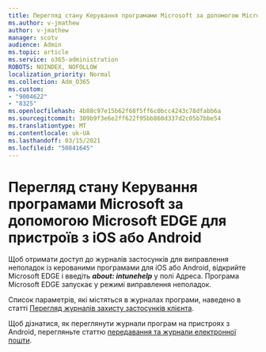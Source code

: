 ```yaml
---
title: Перегляд стану Керування програмами Microsoft за допомогою Microsoft EDGE для пристроїв з iOS або Android
ms.author: v-jmathew
author: v-jmathew
manager: scotv
audience: Admin
ms.topic: article
ms.service: o365-administration
ROBOTS: NOINDEX, NOFOLLOW
localization_priority: Normal
ms.collection: Adm_O365
ms.custom:
- "9004622"
- "8325"
ms.openlocfilehash: 4b88c97e15b62f68f5ff6c0bcc4243c78dfabb6a
ms.sourcegitcommit: 309b9f3e6e2ff622f95bb860d337d2c05b7bbe54
ms.translationtype: MT
ms.contentlocale: uk-UA
ms.lasthandoff: 03/15/2021
ms.locfileid: "50841645"
---
```

# <a name="view-the-management-status-of-microsoft-apps-using-microsoft-edge-for-ios-or-android-devices"></a>Перегляд стану Керування програмами Microsoft за допомогою Microsoft EDGE для пристроїв з iOS або Android

Щоб отримати доступ до журналів застосунків для виправлення неполадок із керованими програмами для iOS або Android, відкрийте Microsoft EDGE і введіть ***about: intunehelp*** у полі Адреса. Програма Microsoft EDGE запускає у режимі виправлення неполадок.

Список параметрів, які містяться в журналах програми, наведено в статті [Перегляд журналів захисту застосунків клієнта](https://go.microsoft.com/fwlink/?linkid=2141401).

Щоб дізнатися, як переглянути журнали програм на пристроях з Android, перегляньте статтю [передавання та журнали електронної пошти](https://go.microsoft.com/fwlink/?linkid=2141408).

